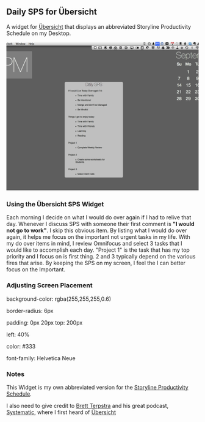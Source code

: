 ## Daily SPS for Übersicht

A widget for [Übersicht](http://tracesof.net/uebersicht/) that displays an abbreviated Storyline Productivity Schedule on my Desktop. 

![](screenshot.png)

### Using the Übersicht SPS Widget

Each morning I decide on what I would do over again if I had to relive that day. Whenever I discuss SPS with someone their first comment is **"I would not go to work"**. I skip this obvious item. By listing what I would do over again, it helps me focus on the important not urgent tasks in my life. With my do over items in mind, I review Omnifocus and select 3 tasks that I would like to accomplish each day. "Project 1" is the task that has my top priority and I focus on is first thing. 2 and 3 typically depend on the various fires that arise. By keeping the SPS on my screen, I feel the I can better focus on the Important.

### Adjusting Screen Placement

background-color: rgba(255,255,255,0.6)

  border-radius: 6px

  padding: 0px 20px
  top: 200px

  left: 40%

  color: #333
  
  font-family: Helvetica Neue


### Notes

This Widget is my own abbreviated version for the [Storyline Productivity Schedule](http://www.storylineblog.com/storyline-productivity-schedule.pdf "Storyline Productivity Schedule PDF"). 

I also need to give credit to [Brett Terpstra](http://brettterpstra.com "BrettTerpstra.com") and his great podcast, [Systematic](http://5by5.tv/systematic "5by5 | Systematic"), where I first heard of [Übersicht](http://tracesof.net/uebersicht/)